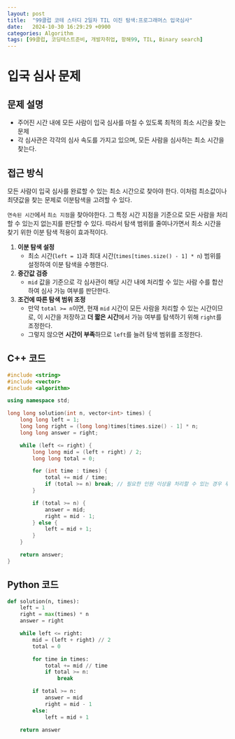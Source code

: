 ```yaml
---
layout: post
title:  "99클럽 코테 스터디 2일차 TIL 이진 탐색:프로그래머스 입국심사"
date:   2024-10-30 16:29:29 +0900
categories: Algorithm
tags: [99클럽, 코딩테스트준비, 개발자취업, 항해99, TIL, Binary search]
---
```

# 입국 심사 문제

## 문제 설명
- 주어진 시간 내에 모든 사람이 입국 심사를 마칠 수 있도록 최적의 최소 시간을 찾는 문제
- 각 심사관은 각각의 심사 속도를 가지고 있으며, 모든 사람을 심사하는 최소 시간을 찾는다.

## 접근 방식
모든 사람이 입국 심사를 완료할 수 있는 최소 시간으로 찾아야 한다. 이처럼 최소값이나 최댓값을 찾는 문제로 이분탐색을 고려할 수 있다.

`연속된 시간`에서  `최소 지점`을 찾아야한다. 그 특정 시간 지점을 기준으로 모든 사람을 처리할 수 있는지 없는지를 판단할 수 있다. 따라서 탐색 범위를 줄여나가면서 최소 시간을 찾기 위한 이분 탐색 적용이 효과적이다.

1. **이분 탐색 설정**
    - 최소 시간(`left = 1`)과 최대 시간(`times[times.size() - 1] * n`) 범위를 설정하여 이분 탐색을 수행한다.
2. **중간값 검증**
    - `mid` 값을 기준으로 각 심사관이 해당 시간 내에 처리할 수 있는 사람 수를 합산하여 심사 가능 여부를 판단한다.
3. **조건에 따른 탐색 범위 조정**
    - 만약 `total >= n`이면, 현재 `mid` 시간이 모든 사람을 처리할 수 있는 시간이므로, 이 시간을 저장하고 **더 짧은 시간**에서 가능 여부를 탐색하기 위해 `right`를 조정한다.
   - 그렇지 않으면 **시간이 부족**하므로 `left`를 늘려 탐색 범위를 조정한다.

## C++ 코드

```cpp
#include <string>
#include <vector>
#include <algorithm>

using namespace std;

long long solution(int n, vector<int> times) {
    long long left = 1;
    long long right = (long long)times[times.size() - 1] * n;
    long long answer = right;

    while (left <= right) {
        long long mid = (left + right) / 2;
        long long total = 0;

        for (int time : times) {
            total += mid / time;
            if (total >= n) break; // 필요한 인원 이상을 처리할 수 있는 경우 루프 종료
        }

        if (total >= n) {
            answer = mid; 
            right = mid - 1; 
        } else {
            left = mid + 1; 
        }
    }

    return answer;
}
```

## Python 코드

```python
def solution(n, times):
    left = 1
    right = max(times) * n
    answer = right

    while left <= right:
        mid = (left + right) // 2
        total = 0

        for time in times:
            total += mid // time
            if total >= n:
                break

        if total >= n:
            answer = mid
            right = mid - 1
        else:
            left = mid + 1 

    return answer
```